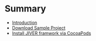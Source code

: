 # Summary

* [Introduction](README.md)
* [Download Sample Project](download_sample_project.md)
* [Install JIVER framwork via CocoaPods](install_jiver_framwork_via_cocoapods.md)

